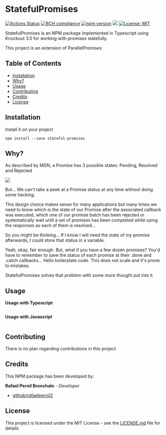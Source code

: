 # StatefulPromises

[![Actions Status](https://github.com/rafaelpernil2/StatefulPromises/workflows/ci/badge.svg)](https://github.com/rafaelpernil2/StatefulPromises/actions)
[![BCH compliance](https://bettercodehub.com/edge/badge/rafaelpernil2/StatefulPromises?branch=master)](https://bettercodehub.com/)
[![npm version](https://badge.fury.io/js/stateful-promises.svg)](https://badge.fury.io/js/stateful-promises)
[![](https://badgen.net/badge/icon/TypeScript?icon=typescript&label)]()
[![License: MIT](https://img.shields.io/badge/License-MIT-yellow.svg)](https://opensource.org/licenses/MIT)

StatefulPromises is an NPM package implemented in Typescript using Knockout 3.5 for working with promises statefully.

This project is an extension of ParallelPromises

## Table of Contents
- [Installation](#installation)
- [Why?](#why?)
- [Usage](#usage)
- [Contributing](#contributing)
- [Credits](#credits)
- [License](#license)

## Installation

Install it on your project
```Shell
npm install --save stateful-promises
```


## Why?

As described by MDN, a Promise has 3 possible states: Pending, Resolved and Rejected

[![](https://mdn.mozillademos.org/files/8633/promises.png)]()

But... We can't take a peek at a Promise status at any time without doing some hacking. 

This design choice makes sense for many applications but many times we need to know which is the state of our Promise after the associated callback was executed, which one of our promise batch has been rejected or systematically wait until a set of promises has been completed while using the responses as each of them is resolved...

So you might be thinking... If I know I will need the state of my promise afterwards, I could store that status in a variable. 

Yeah, okay, fair enough. But, what if you have a few dozen promises? You'd have to remember to save the status of each promise at their .done and .catch callbacks... Hello boilerplate code. This does not scale and it's prone to mistakes.

StatefulPromises solves that problem with some more thought put into it





## Usage
**Usage with Typescript**

```typescript
```

**Usage with Javascript**
```javascript
```

## Contributing
There is no plan regarding contributions in this project
## Credits
This NPM package has been developed by:

**Rafael Pernil Bronchalo** - *Developer*

* [github/rafaelpernil2](https://github.com/rafaelpernil2)

## License
This project is licensed under the MIT License - see the [LICENSE.md](LICENSE.md) file for details
